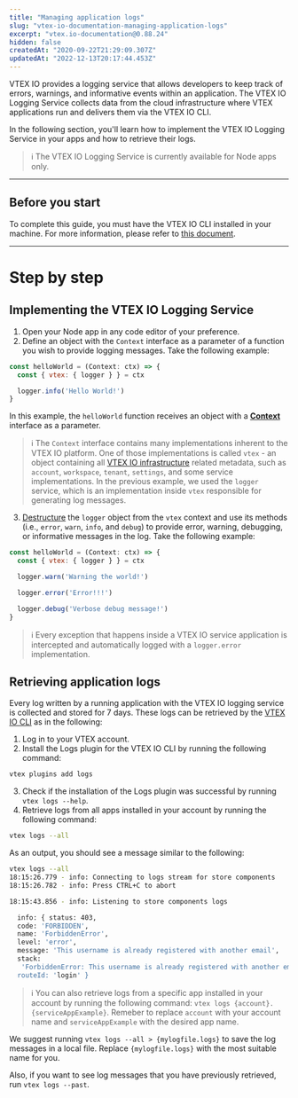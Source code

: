 ```yaml
---
title: "Managing application logs"
slug: "vtex-io-documentation-managing-application-logs"
excerpt: "vtex.io-documentation@0.88.24"
hidden: false
createdAt: "2020-09-22T21:29:09.307Z"
updatedAt: "2022-12-13T20:17:44.453Z"
---
```

VTEX IO provides a logging service that allows developers to keep track of errors, warnings, and informative events within an application. The VTEX IO Logging Service collects data from the cloud infrastructure where VTEX applications run and delivers them via the VTEX IO CLI.

In the following section, you'll learn how to implement the VTEX IO Logging Service in your apps and how to retrieve their logs.

>ℹ️ The VTEX IO Logging Service is currently available for Node apps only.

---

## Before you start

To complete this guide, you must have the VTEX IO CLI installed in your machine. For more information, please refer to [this document](https://developers.vtex.com/vtex-developer-docs/docs/vtex-io-documentation-vtex-io-cli-install).

---

# Step by step

## Implementing the VTEX IO Logging Service

1. Open your Node app in any code editor of your preference.
2. Define an object with the `Context` interface as a parameter of a function you wish to provide logging messages. Take the following example:

```js
const helloWorld = (Context: ctx) => {
  const { vtex: { logger } } = ctx

  logger.info('Hello World!')
}
```

In this example, the `helloWorld` function receives an object with a [**Context**](https://github.com/vtex/node-vtex-api/blob/master/src/service/worker/runtime/typings.ts#L34) interface as a parameter.

>ℹ️ The `Context` interface contains many implementations inherent to the VTEX IO platform. One of those implementations is called `vtex` - an object containing all [VTEX IO infrastructure](https://github.com/vtex/node-vtex-api/blob/master/src/service/worker/runtime/typings.ts#L116) related metadata, such as `account`, `workspace`, `tenant`, `settings`, and some service implementations. In the previous example, we used the `logger` service, which is an implementation inside `vtex` responsible for generating log messages.

3. [Destructure](https://www.typescriptlang.org/docs/handbook/variable-declarations.html#destructuring) the `logger` object from the `vtex` context and use its methods (i.e., `error`, `warn`, `info`, and `debug`) to provide error, warning, debugging, or informative messages in the log. Take the following example:

```js
const helloWorld = (Context: ctx) => {
  const { vtex: { logger } } = ctx

  logger.warn('Warning the world!')

  logger.error('Error!!!')

  logger.debug('Verbose debug message!')
}
```

>ℹ️ Every exception that happens inside a VTEX IO service application is intercepted and automatically logged with a `logger.error` implementation.

## Retrieving application logs

Every log written by a running application with the VTEX IO logging service is collected and stored for 7 days. These logs can be retrieved by the [VTEX IO CLI](https://developers.vtex.com/vtex-developer-docs/docs/vtex-io-documentation-vtex-io-cli-installation-and-command-reference) as in the following:

1. Log in to your VTEX account.
2. Install the Logs plugin for the VTEX IO CLI by running the following command:

```sh
vtex plugins add logs
```

3. Check if the installation of the Logs plugin was successful by running `vtex logs --help`.
4. Retrieve logs from all apps installed in your account by running the following command:

```sh
vtex logs --all
```

As an output, you should see a message similar to the following:

```sh
vtex logs --all
18:15:26.779 - info: Connecting to logs stream for store components
18:15:26.782 - info: Press CTRL+C to abort

18:15:43.856 - info: Listening to store components logs

  info: { status: 403,
  code: 'FORBIDDEN',
  name: 'ForbiddenError',
  level: 'error',
  message: 'This username is already registered with another email',
  stack:
   'ForbiddenError: This username is already registered with another email[ErrorStack...]
  routeId: 'login' }
```

>ℹ️ You can also retrieve logs from a specific app installed in your account by running the following command: `vtex logs {account}.{serviceAppExample}`. Remeber to replace `account` with your account name and `serviceAppExample` with the desired app name.

We suggest running `vtex logs --all > {mylogfile.logs}` to save the log messages in a local file. Replace `{mylogfile.logs}` with the most suitable name for you.

Also, if you want to see log messages that you have previously retrieved, run `vtex logs --past`.
